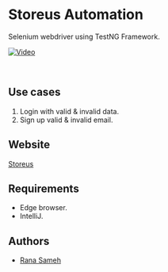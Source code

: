 # Storeus Automation

Selenium webdriver using TestNG Framework.

[![Video](https://img.youtube.com/vi/S3iASbfeL34/0.jpg)](https://youtu.be/S3iASbfeL34)


<br />


## Use cases
1. Login with valid & invalid data.
2. Sign up valid & invalid email.
    

## Website
[Storeus](https://storeus.com/)

## Requirements
- Edge browser.
- IntelliJ.
    
## Authors

- [Rana Sameh](https://www.linkedin.com/in/rana-sameh-724354111/) 
